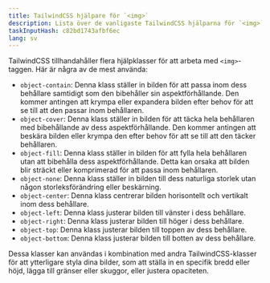 ```yaml
---
title: TailwindCSS hjälpare för `<img>`
description: Lista över de vanligaste TailwindCSS hjälparna för `<img>`
taskInputHash: c82bd1743afbf6ec
lang: sv
---
```

TailwindCSS tillhandahåller flera hjälpklasser för att arbeta med `<img>`-taggen. Här är några av de mest använda:
- `object-contain`: Denna klass ställer in bilden för att passa inom dess behållare samtidigt som den bibehåller sin aspektförhållande. Den kommer antingen att krympa eller expandera bilden efter behov för att se till att den passar inom behållaren.
- `object-cover`: Denna klass ställer in bilden för att täcka hela behållaren med bibehållande av dess aspektförhållande. Den kommer antingen att beskära bilden eller krympa den efter behov för att se till att den täcker behållaren.
- `object-fill`: Denna klass ställer in bilden för att fylla hela behållaren utan att bibehålla dess aspektförhållande. Detta kan orsaka att bilden blir sträckt eller komprimerad för att passa inom behållaren.
- `object-none`: Denna klass ställer in bilden till dess naturliga storlek utan någon storleksförändring eller beskärning.
- `object-center`: Denna klass centrerar bilden horisontellt och vertikalt inom dess behållare.
- `object-left`: Denna klass justerar bilden till vänster i dess behållare.
- `object-right`: Denna klass justerar bilden till höger i dess behållare.
- `object-top`: Denna klass justerar bilden till toppen av dess behållare.
- `object-bottom`: Denna klass justerar bilden till botten av dess behållare.

Dessa klasser kan användas i kombination med andra TailwindCSS-klasser för att ytterligare styla dina bilder, som att ställa in en specifik bredd eller höjd, lägga till gränser eller skuggor, eller justera opaciteten.
